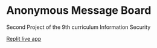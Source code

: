 # Anonymous Message Board

Second Project of the 9th curriculum Information Security

[Replit live app](https://anonymous-message-board.teknician.repl.co/)
